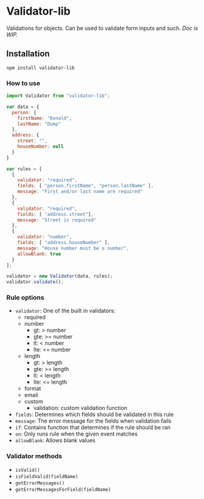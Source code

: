 Validator-lib
=============

Validations for objects. Can be used to validate form inputs and such.
_Doc is WIP._

## Installation

```
npm install validator-lib
```

### How to use

```javascript
import Validator from "validator-lib";

var data = {
  person: {
    firstName: "Ronald",
    lastName: "Dump"
  },
  address: {
    street: "",
    houseNumber: null
  }
}

var rules = [
  {
    validator: "required",
    fields: [ "person.firstName", "person.lastName" ],
    message: "First and/or last name are required"
  },
  {
    validator: "required",
    fields: [ "address.street"],
    message: "Street is required"
  },
  {
    validator: "number",
    fields: [ "address.houseNumber" ],
    message: "House number must be a number",
    allowBlank: true
  }
];

validator = new Validator(data, rules);
validator.validate();
```

### Rule options

* `validator`: One of the built in validators:
  * required
  * number
    * gt: > number
    * gte: >= number
    * lt: < number
    * lte: <= number
  * length
    * gt: > length
    * gte: >= length
    * lt: < length
    * lte: <= length
  * format
  * email
  * custom
    * validation: custom validation function
* `fields`: Determines which fields should be validated in this rule
* `message`: The error message for the fields when validation fails
* `if`: Contains function that determines if the rule should be ran
* `on`: Only runs rule when the given event matches
* `allowBlank`: Allows blank values

### Validator methods

* `isValid()`
* `isFieldValid(fieldName)`
* `getErrorMessages()`
* `getErrorMessagesForField(fieldName)`
